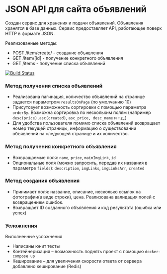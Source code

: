 # JSON API для сайта объявлений
Создан сервис для хранения и подачи объявлений. Объявления хранятся в базе данных. 
Сервис предоставляет API, работающее поверх HTTP в формате JSON.

Реализованные методы:
* POST /item/create/ - создание объявления
* GET /item/[id] - получение конкретного объявления
* GET /items - получение списка объявлений

[![Build Status](https://travis-ci.org/MrSmile2114/avito-task.svg?branch=master)](https://travis-ci.org/MrSmile2114/avito-task)
### Метод получения списка объявлений
* Реализована пагинация, количество объявлений на странице задается параметром `resultsOnPage` (по умолчанию 10)
* Присутсвует возможность сортировки с помощью параметра `orderBy`. Возможна сортировка по нескольким полям (например 
`desc(price),asc(created)`, `asc_price, desc_name` и т.д.)
* Для удобства пользователя помимо списка объявлений возвращает номер текущей страницы, информацию о существовании 
объявлений на следующей странице и их количество.

### Метод получения конкретного объявления
* Возвращаемые поля: `name`, `price`, `mainImgLink`, `id`
* Опциональные поля (можно запросить, передав их названия в параметре `fields`): `description`, `imgLinks`, 
`imgLinksArr`, `created`

### Метод создания объявления
* Принимает поля: название, описание, несколько ссылок на фотографии(в виде строки), цена. 
Реализована валидация полей с возвращением ошибок.
* Возвращает ID созданного объявления и код результата (ошибка или успех)

### Усложнения
Выполненные усложнения
* Написаны юнит тесты
* Контейнеризация – возможность поднять проект с помощью `docker-compose up`
* Кеширование – для увеличения скорости ответа от сервера добавлено кеширование (Redis)
